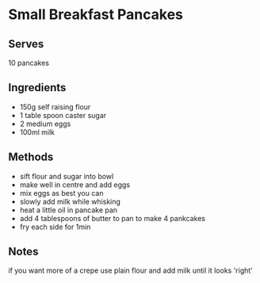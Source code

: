 # Small Breakfast Pancakes

## Serves
10 pancakes

## Ingredients
 - 150g self raising flour
 - 1 table spoon caster sugar
 - 2 medium eggs
 - 100ml milk

## Methods
 - sift flour and sugar into bowl
 - make well in centre and add eggs
 - mix eggs as best you can
 - slowly add milk while whisking
 - heat a little oil in pancake pan
 - add 4 tablespoons of butter to pan to make 4 pankcakes
 - fry each side for 1min

## Notes
if you want more of a crepe use plain flour and add milk until it looks 'right'
